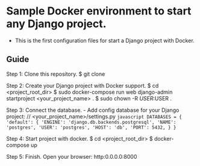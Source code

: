 # Sample Docker environment to start any Django project.
- This is the first configuration files for start a Django project with Docker.

## Guide
Step 1: Clone this repository.
	$ git clone

Step 2: Create your Django project with Docker support.
	$ cd <project_root_dir>
	$ sudo docker-compose run web django-admin startproject <your_project_name> .
	$ sudo chown -R $USER:$USER .

Step 3: Connect the database.
	- Add config database for your Django project:
	// <your_project_name>/settings.py
	```javascript
	DATABASES = {
	    'default': {
	        'ENGINE': 'django.db.backends.postgresql',
	        'NAME': 'postgres',
	        'USER': 'postgres',
	        'HOST': 'db',
	        'PORT': 5432,
	    }
	}
	```

Step 4: Start project with docker.
	$ cd <project_root_dir>
	$ docker-compose up

Step 5: Finish.
	Open your browser: http:0.0.0.0:8000


